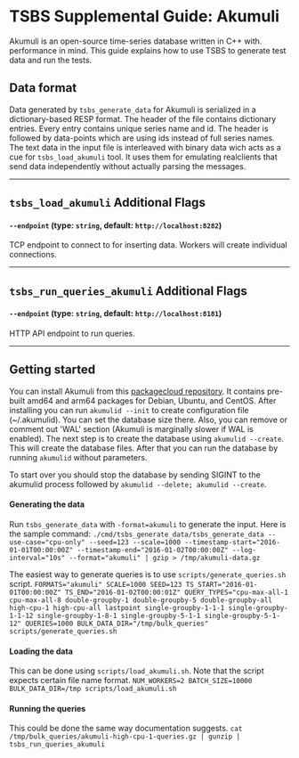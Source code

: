 # TSBS Supplemental Guide: Akumuli

Akumuli is an open-source time-series database written in C++ with. 
performance in mind. This guide explains how to use TSBS to generate
test data and run the tests.

## Data format

Data generated by `tsbs_generate_data` for Akumuli is serialized in a
dictionary-based RESP format. The header of the file contains dictionary entries. 
Every entry contains unique series name and id. 
The header is followed by data-points which are using ids instead of full series names. 
The text data in the input file is interleaved with binary data 
wich acts as a cue for `tsbs_load_akumuli` tool. It uses them for emulating 
realclients that send data independently without actually parsing the messages.

---

## `tsbs_load_akumuli` Additional Flags

#### `--endpoint` (type: `string`, default: `http://localhost:8282`)

TCP endpoint to connect to for inserting data. Workers will create individual connections.

---

## `tsbs_run_queries_akumuli` Additional Flags

#### `--endpoint` (type: `string`, default: `http://localhost:8181`)

HTTP API endpoint to run queries.

---

## Getting started

You can install Akumuli from this [packagecloud repository](https://packagecloud.io/Lazin/Akumuli).
It contains pre-built amd64 and arm64 packages for Debian, Ubuntu, and CentOS.
After installing you can run `akumulid --init` to create configuration file (~/.akumulid).
You can set the database size there. Also, you can remove or comment out 'WAL' section (Akumuli is
marginally slower if WAL is enabled). 
The next step is to create the database using `akumulid --create`. This will create the database files.
After that you can run the database by running `akumulid` without parameters.

To start over you should stop the database by sending SIGINT to the akumulid process followed by 
`akumulid --delete; akumulid --create`. 

#### Generating the data

Run `tsbs_generate_data` with `-format=akumuli` to generate the input.
Here is the sample command:
`./cmd/tsbs_generate_data/tsbs_generate_data --use-case="cpu-only" --seed=123 --scale=1000 --timestamp-start="2016-01-01T00:00:00Z" --timestamp-end="2016-01-02T00:00:00Z" --log-interval="10s" --format="akumuli" | gzip > /tmp/akumuli-data.gz`

The easiest way to generate queries is to use `scripts/generate_queries.sh` script.
`FORMATS="akumuli" SCALE=1000 SEED=123 TS_START="2016-01-01T00:00:00Z" TS_END="2016-01-02T00:00:01Z" QUERY_TYPES="cpu-max-all-1 cpu-max-all-8 double-groupby-1 double-groupby-5 double-groupby-all high-cpu-1 high-cpu-all lastpoint single-groupby-1-1-1 single-groupby-1-1-12 single-groupby-1-8-1 single-groupby-5-1-1 single-groupby-5-1-12" QUERIES=1000 BULK_DATA_DIR="/tmp/bulk_queries" scripts/generate_queries.sh`

#### Loading the data

This can be done using `scripts/load_akumuli.sh`. Note that the script expects certain file name format.
`NUM_WORKERS=2 BATCH_SIZE=10000 BULK_DATA_DIR=/tmp scripts/load_akumuli.sh`

#### Running the queries

This could be done the same way documentation suggests.
`cat /tmp/bulk_queries/akumuli-high-cpu-1-queries.gz | gunzip | tsbs_run_queries_akumuli`

